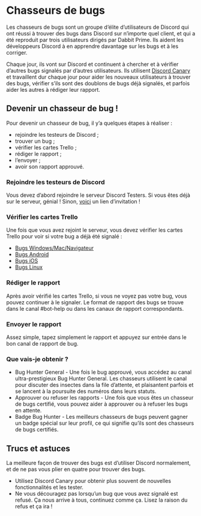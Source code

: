 <!-- TITLE: [FR] Chasseurs de bugs -->
<!-- SUBTITLE: Aider les développeurs de Discord à gérer les rapports de bug et à corriger les bugs. -->

# Chasseurs de bugs

Les chasseurs de bugs sont un groupe d’élite d’utilisateurs de Discord qui ont réussi à trouver des bugs dans Discord sur n’importe quel client, et qui a été reproduit par trois utilisateurs dirigés par Dabbit Prime. Ils aident les développeurs Discord à en apprendre davantage sur les bugs et à les corriger.

Chaque jour, ils vont sur Discord et continuent à chercher et à vérifier d’autres bugs signalés par d’autres utilisateurs. Ils utilisent [Discord Canary](/fr/canary) et travaillent dur chaque jour pour aider les nouveaux utilisateurs à trouver des bugs, vérifier s’ils sont des doublons de bugs déjà signalés, et parfois aider les autres à rédiger leur rapport.

## Devenir un chasseur de bug !

Pour devenir un chasseur de bug, il y’a quelques étapes à réaliser :

* rejoindre les testeurs de Discord ;
* trouver un bug ;
* vérifier les cartes Trello ;
* rédiger le rapport ;
* l’envoyer ;
* avoir son rapport approuvé.

### Rejoindre les testeurs de Discord

Vous devez d’abord rejoindre le serveur Discord Testers. Si vous êtes déjà sur le serveur, génial ! Sinon, [voici](http://discord.gg/discord-testers) un lien d’invitation !

### Vérifier les cartes Trello

Une fois que vous avez rejoint le serveur, vous devez vérifier les cartes Trello pour voir si votre bug a déjà été signalé :

* [Bugs Windows/Mac/Navigateur](https://trello.com/b/AExxR9lU/canary-bugs)
* [Bugs Android](https://trello.com/b/Vqrkz3KO/android-beta-bugs)
* [Bugs iOS](https://trello.com/b/vLPlnX60/ios-testflight-bugs)
* [Bugs Linux](https://trello.com/b/UyU76Esh/linux-bugs)

### Rédiger le rapport

Après avoir vérifié les cartes Trello, si vous ne voyez pas votre bug, vous pouvez continuer à le signaler. Le format de rapport des bugs se trouve dans le canal #bot-help ou dans les canaux de rapport correspondants.

### Envoyer le rapport

Assez simple, tapez simplement le rapport et appuyez sur entrée dans le bon canal de rapport de bug.

### Que vais-je obtenir ?

* Bug Hunter General - Une fois le bug approuvé, vous accédez au canal ultra-prestigieux Bug Hunter General. Les chasseurs utilisent le canal pour discuter des insectes dans la file d’attente, et plaisantent parfois et se lancent à la poursuite des numéros dans leurs statuts.
* Approuver ou refuser les rapports - Une fois que vous êtes un chasseur de bugs certifié, vous pouvez aider à approuver ou à refuser les bugs en attente.
* Badge Bug Hunter - Les meilleurs chasseurs de bugs peuvent gagner un badge spécial sur leur profil, ce qui signifie qu’ils sont des chasseurs de bugs certifiés.

## Trucs et astuces

La meilleure façon de trouver des bugs est d’utiliser Discord normalement, et de ne pas vous plier en quatre pour trouver des bugs.

* Utilisez Discord Canary pour obtenir plus souvent de nouvelles fonctionnalités et les tester.
* Ne vous découragez pas lorsqu’un bug que vous avez signalé est refusé. Ça nous arrive à tous, continuez comme ça. Lisez la raison du refus et ça ira !

